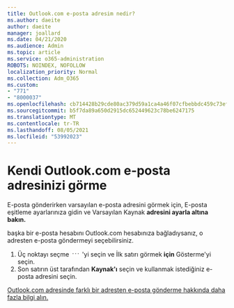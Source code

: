 ```yaml
---
title: Outlook.com e-posta adresim nedir?
ms.author: daeite
author: daeite
manager: joallard
ms.date: 04/21/2020
ms.audience: Admin
ms.topic: article
ms.service: o365-administration
ROBOTS: NOINDEX, NOFOLLOW
localization_priority: Normal
ms.collection: Adm_O365
ms.custom:
- "771"
- "8000037"
ms.openlocfilehash: cb714428b29cde80ac379d59a1ca4a46f07cfbebbdc459c73ef100b7a17a72b7
ms.sourcegitcommit: b5f7da89a650d2915dc652449623c78be6247175
ms.translationtype: MT
ms.contentlocale: tr-TR
ms.lasthandoff: 08/05/2021
ms.locfileid: "53992023"
---
```

# <a name="see-your-own-outlookcom-email-address"></a>Kendi Outlook.com e-posta adresinizi görme

E-posta gönderirken varsayılan e-posta adresini [](https://outlook.live.com/mail/options/mail/accounts) görmek için, E-posta eşitleme ayarlarınıza gidin ve Varsayılan Kaynak **adresini ayarla altına bakın.**

başka bir e-posta hesabını Outlook.com hesabınıza bağladıysanız, o adresten e-posta göndermeyi seçebilirsiniz.

1. Üç noktayı seçme <img src='data:image/png;base64,iVBORw0KGgoAAAANSUhEUgAAABYAAAAPCAYAAADgbT9oAAAACXBIWXMAAA7EAAAOxAGVKw4bAAAAB3RJTUUH4wYLFhkF94QzeAAAAAd0RVh0QXV0aG9yAKmuzEgAAAAMdEVYdERlc2NyaXB0aW9uABMJISMAAAAKdEVYdENvcHlyaWdodACsD8w6AAAADnRFWHRDcmVhdGlvbiB0aW1lADX3DwkAAAAJdEVYdFNvZnR3YXJlAF1w/zoAAAALdEVYdERpc2NsYWltZXIAt8C0jwAAAAh0RVh0V2FybmluZwDAG+aHAAAAB3RFWHRTb3VyY2UA9f+D6wAAAAh0RVh0Q29tbWVudAD2zJa/AAAABnRFWHRUaXRsZQCo7tInAAAAL0lEQVQ4jWP8////fwYaACZaGDpq8HAzuKGhnqGhoR5DIaniNHMx42gGGTUYAwAAw6QRD6XFR1wAAAAASUVORK5CYII=' />
 'yi seçin ve İlk satırı görmek **için** Gösterme'yi seçin.
2. Son satırın üst tarafından **Kaynak'ı** seçin ve kullanmak istediğiniz e-posta adresini seçin.

[Outlook.com adresinde farklı bir adresten e-posta gönderme hakkında daha fazla bilgi alın.](https://support.office.com/article/ccba89cb-141c-4a36-8c56-6d16a8556d2e?wt.mc_id=Office_Outlook_com_Alchemy)